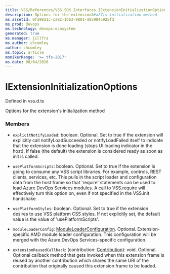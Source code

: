 ```yaml
---
title: VSS/References/VSS.SDK.Interfaces IExtensionInitializationOptions API | Extensions for Azure DevOps Services
description: Options for the extension&#x27;s initialization method
ms.assetid: 0fa9821c-ca82-1bb3-9801-d859845925fd
ms.prod: devops
ms.technology: devops-ecosystem
generated: true
ms.manager: jillfra
ms.author: chcomley
author: chcomley
ms.topic: article
monikerRange: '>= tfs-2017'
ms.date: 08/04/2016
---
```


# IExtensionInitializationOptions

Defined in vss.d.ts


Options for the extension&#x27;s initialization method 

### Members

* `explicitNotifyLoaded`: boolean. Optional. Set to true if the extension will explicitly call notifyLoadSucceeded or notifyLoadFailed
itself to indicate that the extension is done loading (stops UI loading indicator in the host).
If false (the default) the extension is considered ready as soon as init is called.

* `usePlatformScripts`: boolean. Optional. Set to true if the extension is going to consume any VSS script libraries.
For example, controls, REST clients, services, etc.
This pulls in the script loader and configuration data from the host frame so that
&#x27;require&#x27; statements can be used to load Azure DevOps Services modules. A call to VSS.require will
effectively turn this option on, even if not specified in the VSS.init handshake.

* `usePlatformStyles`: boolean. Optional. Set to true if the extension desires to use VSS platform CSS styles. If not explicitly set,
the default value is the value of &#x27;usePlatformScripts&#x27;.

* `moduleLoaderConfig`: [ModuleLoaderConfiguration](../../../VSS/References/SDK_Interfaces/ModuleLoaderConfiguration.md). Optional. Extension-specific AMD module loader configuration. This configuration
will be merged with the Azure DevOps Services-specific configuration.

* `extensionReusedCallback`: (contribution: [Contribution](../../../VSS/References/SDK_Interfaces/Contribution.md)): void. Optional. Optional callback method that gets invoked when this extension frame is reused by another contribution
which shares the same URI of the contribution that originally caused this extension frame to be loaded.

